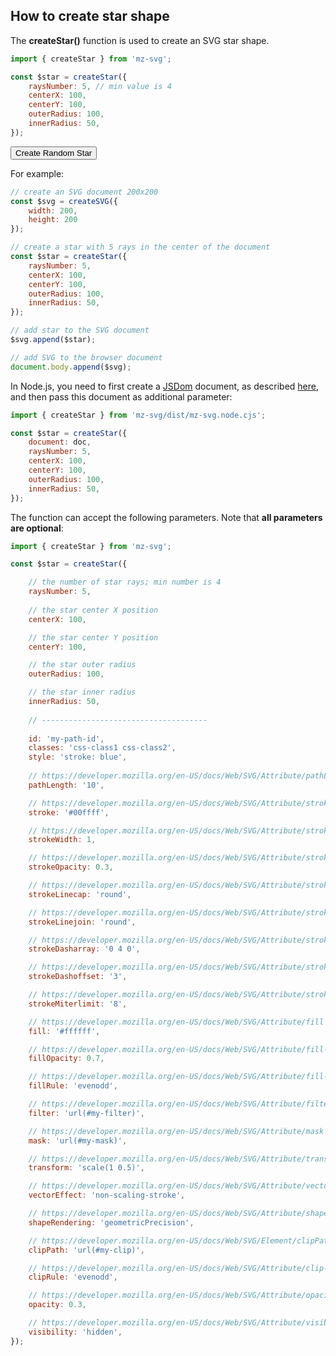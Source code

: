 ## How to create star shape

<div data-examples="star-examples"></div>

The **createStar()** function is used to create an SVG star shape.

```js
import { createStar } from 'mz-svg';

const $star = createStar({
    raysNumber: 5, // min value is 4
    centerX: 100,
    centerY: 100,
    outerRadius: 100,
    innerRadius: 50,
});
```

<div class="my-12 flex flex-col items-center border-red"> 
    <div id="star-ph"></div>
    <div class="flex items-center">
        <button id="star-random-btn" type="button" class="group inline-flex items-center h-9 rounded-full text-sm font-semibold whitespace-nowrap px-3 focus:outline-none focus:ring-2 bg-sky-50 text-sky-600 hover:bg-sky-100 hover:text-sky-700 focus:ring-sky-600 mt-8 mx-2">Create Random Star</button>
    </div>
</div> 

For example:

```js
// create an SVG document 200x200
const $svg = createSVG({
    width: 200,
    height: 200
});

// create a star with 5 rays in the center of the document
const $star = createStar({
    raysNumber: 5,
    centerX: 100,
    centerY: 100,
    outerRadius: 100,
    innerRadius: 50,
});

// add star to the SVG document
$svg.append($star);

// add SVG to the browser document
document.body.append($svg);
```

In Node.js, you need to first create a [JSDom](https://github.com/jsdom/jsdom) document, as described [here](/pages/nodejs-usage.html), and then pass this document as additional parameter:

```js
import { createStar } from 'mz-svg/dist/mz-svg.node.cjs';

const $star = createStar({
    document: doc,
    raysNumber: 5,
    centerX: 100,
    centerY: 100,
    outerRadius: 100,
    innerRadius: 50,
});
```

The function can accept the following parameters. Note that **all parameters are optional**:

```js
import { createStar } from 'mz-svg';

const $star = createStar({

    // the number of star rays; min number is 4
    raysNumber: 5, 
    
    // the star center X position
    centerX: 100,

    // the star center Y position
    centerY: 100,

    // the star outer radius
    outerRadius: 100,

    // the star inner radius
    innerRadius: 50,
    
    // -------------------------------------
    
    id: 'my-path-id',
    classes: 'css-class1 css-class2',
    style: 'stroke: blue',
    
    // https://developer.mozilla.org/en-US/docs/Web/SVG/Attribute/pathLength
    pathLength: '10',

    // https://developer.mozilla.org/en-US/docs/Web/SVG/Attribute/stroke
    stroke: '#00ffff',

    // https://developer.mozilla.org/en-US/docs/Web/SVG/Attribute/stroke-width
    strokeWidth: 1,

    // https://developer.mozilla.org/en-US/docs/Web/SVG/Attribute/stroke-opacity
    strokeOpacity: 0.3,

    // https://developer.mozilla.org/en-US/docs/Web/SVG/Attribute/stroke-linecap
    strokeLinecap: 'round',

    // https://developer.mozilla.org/en-US/docs/Web/SVG/Attribute/stroke-linejoin
    strokeLinejoin: 'round',

    // https://developer.mozilla.org/en-US/docs/Web/SVG/Attribute/stroke-dasharray
    strokeDasharray: '0 4 0',

    // https://developer.mozilla.org/en-US/docs/Web/SVG/Attribute/stroke-dashoffset
    strokeDashoffset: '3',

    // https://developer.mozilla.org/en-US/docs/Web/SVG/Attribute/stroke-miterlimit
    strokeMiterlimit: '8',

    // https://developer.mozilla.org/en-US/docs/Web/SVG/Attribute/fill
    fill: '#ffffff',

    // https://developer.mozilla.org/en-US/docs/Web/SVG/Attribute/fill-opacity
    fillOpacity: 0.7,

    // https://developer.mozilla.org/en-US/docs/Web/SVG/Attribute/fill-rule
    fillRule: 'evenodd',

    // https://developer.mozilla.org/en-US/docs/Web/SVG/Attribute/filter
    filter: 'url(#my-filter)',

    // https://developer.mozilla.org/en-US/docs/Web/SVG/Attribute/mask
    mask: 'url(#my-mask)',

    // https://developer.mozilla.org/en-US/docs/Web/SVG/Attribute/transform
    transform: 'scale(1 0.5)',

    // https://developer.mozilla.org/en-US/docs/Web/SVG/Attribute/vector-effect
    vectorEffect: 'non-scaling-stroke',

    // https://developer.mozilla.org/en-US/docs/Web/SVG/Attribute/shape-rendering
    shapeRendering: 'geometricPrecision',

    // https://developer.mozilla.org/en-US/docs/Web/SVG/Element/clipPath
    clipPath: 'url(#my-clip)',

    // https://developer.mozilla.org/en-US/docs/Web/SVG/Attribute/clip-rule
    clipRule: 'evenodd',

    // https://developer.mozilla.org/en-US/docs/Web/SVG/Attribute/opacity
    opacity: 0.3,

    // https://developer.mozilla.org/en-US/docs/Web/SVG/Attribute/visibility
    visibility: 'hidden',
});
```


